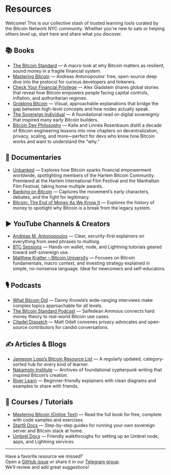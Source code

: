 # Resources

Welcome! This is our collective stash of trusted learning tools curated by the Bitcoin Network NYC community. Whether you're new to sats or helping others level up, start here and share what you discover.

## 📚 Books
- [The Bitcoin Standard](https://saifedean.com/tbs) — A macro look at why Bitcoin matters as resilient, sound money in a fragile financial system.
- [Mastering Bitcoin](https://github.com/bitcoinbook/bitcoinbook) — Andreas Antonopoulos’ free, open-source deep dive into the protocol for curious developers and tinkerers.
- [Check Your Financial Privilege](https://www.goodreads.com/book/show/60591550-check-your-financial-privilege) — Alex Gladstein shares global stories that reveal how Bitcoin empowers people facing capital controls, inflation, and authoritarian regimes.
- [Grokking Bitcoin](https://www.manning.com/books/grokking-bitcoin) — Visual, approachable explanations that bridge the gap between high-level concepts and how nodes actually speak.
- [The Sovereign Individual](https://www.goodreads.com/book/show/82256.The_Sovereign_Individual) — A foundational read on digital sovereignty that inspired many early Bitcoin builders.
- [Bitcoin Dev Philosophy](https://bitcoindevphilosophy.com/) — Kalle and Linnéa Rosenbaum distill a decade of Bitcoin engineering lessons into nine chapters on decentralization, privacy, scaling, and more—perfect for devs who know how Bitcoin works and want to understand the “why.”

## 🎥 Documentaries
- [Unbanked](https://www.unbankedmovie.com/) — Explores how Bitcoin sparks financial empowerment worldwide, spotlighting members of the Harlem Bitcoin Community. Premiered at the Harlem International Film Festival and the Manhattan Film Festival, taking home multiple awards.
- [Banking on Bitcoin](https://www.imdb.com/title/tt5033790/) — Captures the movement’s early characters, debates, and the fight for legitimacy.
- [Bitcoin: The End of Money As We Know It](https://www.imdb.com/title/tt4654844/) — Explores the history of money to spotlight why Bitcoin is a break from the legacy system.

## ▶️ YouTube Channels & Creators
- [Andreas M. Antonopoulos](https://www.youtube.com/@aantonop) — Clear, security-first explainers on everything from seed phrases to multisig.
- [BTC Sessions](https://www.youtube.com/@BTCSessions) — Hands-on wallet, node, and Lightning tutorials geared toward self-sovereign use.
- [Matthew Kratter – Bitcoin University](https://www.youtube.com/@Bitcoin_University) — Focuses on Bitcoin fundamentals, macro context, and investing strategy explained in simple, no-nonsense language. Ideal for newcomers and self-educators.

## 🎙️ Podcasts
- [What Bitcoin Did](https://www.whatbitcoindid.com/) — Danny Knowle’s wide-ranging interviews make complex topics approachable for all levels.
- [The Bitcoin Standard Podcast](https://saifedean.com/podcast) — Saifedean Ammous connects hard money theory to real-world Bitcoin use cases.
- [Citadel Dispatch](https://citadeldispatch.com/) — Matt Odell convenes privacy advocates and open-source contributors for candid conversations.

## ✍️ Articles & Blogs
- [Jameson Lopp’s Bitcoin Resource List](https://www.lopp.net/bitcoin-information.html) — A regularly updated, category-sorted hub for every kind of learner.
- [Nakamoto Institute](https://nakamotoinstitute.org/) — Archives of foundational cypherpunk writing that inspired Bitcoin’s creation.
- [River Learn](https://river.com/learn/) — Beginner-friendly explainers with clean diagrams and examples to share with friends.

## 🧪 Courses / Tutorials
- [Mastering Bitcoin (Online Text)](https://github.com/bitcoinbook/bitcoinbook) — Read the full book for free, complete with code samples and exercises.
- [Start9 Docs](https://docs.start9.com/) — Step-by-step guides for running your own sovereign server and Bitcoin stack at home.
- [Umbrel Docs](https://github.com/getumbrel/umbrel) — Friendly walkthroughs for setting up an Umbrel node, apps, and Lightning services.

---
Have a favorite resource we missed?  
Open a [GitHub issue](https://github.com/btcnyc/classes/issues) or share it in our [Telegram group](https://t.me/+M79B-75J2YU3OTRh).  
We’ll review and add great suggestions!
